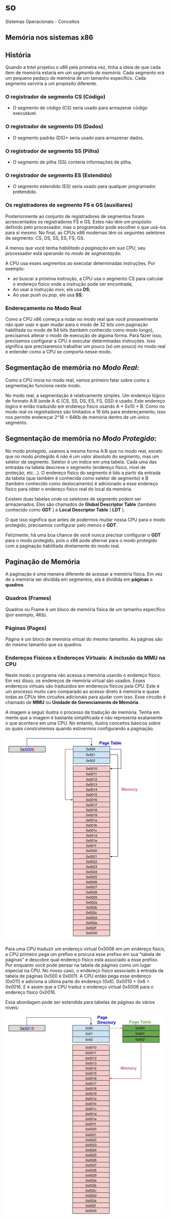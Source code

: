 # so
Sistemas Operacionais - Conceitos


## Memória nos sistemas x86

## História
Quando a Intel projetou o x86 pela primeira vez, tinha a ideia de que cada item de memória estaria em um *segmento de memória*. Cada segmento era um pequeno pedaço de memória de um tamanho específico. Cada segmento serviria a um propósito diferente. 

### O registrador de segmento **CS** (Código)
- O segmento de código (CS) seria usado para armazenar código executável.

### O registrador de segmento **DS** (Dados)
- O segmento padrão (DS)* seria usado para armazenar dados. 

### O registrador de segmento **SS** (Pilha)
- O segmento de pilha (SS) conteria informações de pilha.

### O registrador de segmento **ES** (Estendido)
- O segmento estendido (ES) seria usado para qualquer programador pretendido. 

### Os registradores de segmento **FS** e **GS** (auxiliares)
Posteriormente ao conjunto de registradores de segmentos foram acrescentados os registradores FS e GS. Estes não têm um propósito definido pelo processador, mas o programador pode escolher o que usá-los para si mesmo. No final, as CPUs x86 modernas têm os seguintes seletores de segmento: CS, DS, SS, ES, FS, GS.

A menos que você tenha *habilitado a paginação em sua CPU*, seu processador está operando no *modo de segmentação*.

A CPU usa esses segmentos ao executar determinadas instruções. Por exemplo: 
- ao buscar a próxima instrução, a CPU usa o segmento CS para calcular o endereço físico onde a instrução pode ser encontrada;
- Ao usar a instrução *mov*, ele usa **DS**;
- Ao usar *push* ou *pop*, ele usa **SS**;

### Endereçamento no **Modo Real**
Como a CPU x86 começa a rodar no modo real que você provavelmente não quer usar e quer mudar para o modo de 32 bits com paginação habilitada ou modo de 64 bits (também conhecido como modo longo), precisamos alterar o modo de execução de alguma forma. Para fazer isso, precisamos configurar a CPU e executar determinadas instruções. Isso significa que precisaremos trabalhar um pouco (só um pouco) no modo real e entender como a CPU se comporta nesse modo.


## Segmentação de memória no *Modo Real*:
Como a CPU inicia no modo real, vamos primeiro falar sobre como a segmentação funciona neste modo.

No modo real, a segmentação é relativamente simples. Um endereço lógico de formato A:B (onde A ∈ [CS, SS, DS, ES, FS, GS]) é usado. Este endereço lógico é então traduzido em endereço físico usando A * 0x10 + B. Como no modo real os registradores são limitados a 16 bits para endereçamento, isso nos permite endereçar 2^16 = 64Kb de memória dentro de um único segmento.

## Segmentação de memória no *Modo Protegido*:
No modo protegido, usamos a mesma forma A:B que no modo real, exceto que no modo protegido A não é um valor absoluto do segmento, mas um seletor de segmento. Seletor é um índice em uma tabela. Cada uma das entradas na tabela descreve o segmento (endereço físico, nível de proteção, etc...). O endereço físico do segmento é lido a partir da entrada da tabela (que também é conhecida como seletor de segmento) e B (também conhecido como deslocamento) é adicionado a esse endereço físico para obter o endereço físico real do local da memória.

Existem duas tabelas onde os seletores de segmento podem ser armazenados. Eles são chamados de **Global Descriptor Table** (também conhecido como **GDT** ) e **Local Descriptor Table** ( **LDT** ).

O que isso significa que antes de podermos mudar nossa CPU para o modo protegido, precisamos configurar pelo menos o **GDT**.

Felizmente, há uma boa chance de você nunca precisar configurar o **GDT** para o modo protegido, pois o x86 pode alternar para o modo protegido com a paginação habilitada diretamente do modo real.

## Paginação de Memória
A paginação é uma maneira diferente de acessar a memória física. Em vez de a memória ser dividida em segmentos, ela é dividida em **páginas** e **quadros**. 

### Quadros (Frames)
Quadros ou Frame é um bloco de memória física de um tamanho específico (por exemplo, 4Kb).

### Páginas (Pages)
Página é um bloco de memória virtual do mesmo tamanho. As páginas são do mesmo tamanho que os quadros. 

### Endereços Físicos x Endereços Virtuais: A inclusão da MMU na CPU
Neste modo o programa não acessa a memória usando o endereço físico. Em vez disso, os endereços de memória virtual são usados. Esses endereços virtuais são traduzidos em endereços físicos pela CPU. Este é um processo muito caro comparado ao acesso direto à memória e quase todas as CPUs têm circuitos adicionais para ajudar com isso. Esse circuito é chamado de **MMU** ou **Unidade de Gerenciamento de Memória**.

A imagem a seguir ilustra o processo de tradução de memória. Tenha em mente que a imagem é bastante simplificada e não representa exatamente o que acontece em uma CPU. No entanto, ilustra conceitos básicos sobre os quais construiremos quando estivermos configurando a paginação.

![](imagens/memoria1.jpg)

Para uma CPU traduzir um endereço virtual 0x5006 em um endereço físico, a CPU primeiro pega um prefixo e procura esse prefixo em sua "tabela de páginas" e descobre qual endereço físico está associado a esse prefixo. Por enquanto você pode pensar na tabela de páginas como um lugar especial na CPU. No nosso caso, o endereço físico associado à entrada da tabela de páginas 0x500 é 0x0011. A CPU então pega esse endereço (0x011) e adiciona a última parte do endereço (0x6). 0x0010 + 0x6 = 0x0016. E é assim que a CPU traduz o endereço virtual 0x5006 para o endereço físico 0x0016.

Essa abordagem pode ser estendida para tabelas de páginas de vários níveis:


![](imagens/memoria2.jpg)



